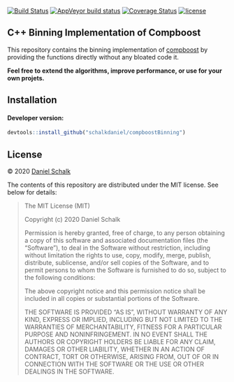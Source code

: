 
<!-- README.md is generated from README.Rmd. Please edit that file -->

[![Build
Status](https://travis-ci.com/schalkdaniel/compboostBinning.svg?branch=master)](https://travis-ci.com/schalkdaniel/compboostBinning)
[![AppVeyor build
status](https://ci.appveyor.com/api/projects/status/github/schalkdaniel/compboostBinning?branch=master&svg=true)](https://ci.appveyor.com/project/schalkdaniel/compboostBinning)
[![Coverage
Status](https://coveralls.io/repos/github/schalkdaniel/compboostBinning/badge.svg?branch=master)](https://coveralls.io/github/schalkdaniel/compboostBinning?branch=master)
[![license](https://img.shields.io/github/license/mashape/apistatus.svg?maxAge=2592000)](#license)

## C++ Binning Implementation of Compboost

This repository contains the binning implementation of
[compboost](https://compboost.org) by providing the functions directly
without any bloated code it.

**Feel free to extend the algorithms, improve performance, or use for
your own projets.**

## Installation

#### Developer version:

``` r
devtools::install_github("schalkdaniel/compboostBinning")
```

## License

© 2020 [Daniel Schalk](https://danielschalk.com)

The contents of this repository are distributed under the MIT license.
See below for details:

> The MIT License (MIT)
> 
> Copyright (c) 2020 Daniel Schalk
> 
> Permission is hereby granted, free of charge, to any person obtaining
> a copy of this software and associated documentation files (the
> “Software”), to deal in the Software without restriction, including
> without limitation the rights to use, copy, modify, merge, publish,
> distribute, sublicense, and/or sell copies of the Software, and to
> permit persons to whom the Software is furnished to do so, subject to
> the following conditions:
> 
> The above copyright notice and this permission notice shall be
> included in all copies or substantial portions of the Software.
> 
> THE SOFTWARE IS PROVIDED “AS IS”, WITHOUT WARRANTY OF ANY KIND,
> EXPRESS OR IMPLIED, INCLUDING BUT NOT LIMITED TO THE WARRANTIES OF
> MERCHANTABILITY, FITNESS FOR A PARTICULAR PURPOSE AND NONINFRINGEMENT.
> IN NO EVENT SHALL THE AUTHORS OR COPYRIGHT HOLDERS BE LIABLE FOR ANY
> CLAIM, DAMAGES OR OTHER LIABILITY, WHETHER IN AN ACTION OF CONTRACT,
> TORT OR OTHERWISE, ARISING FROM, OUT OF OR IN CONNECTION WITH THE
> SOFTWARE OR THE USE OR OTHER DEALINGS IN THE SOFTWARE.
